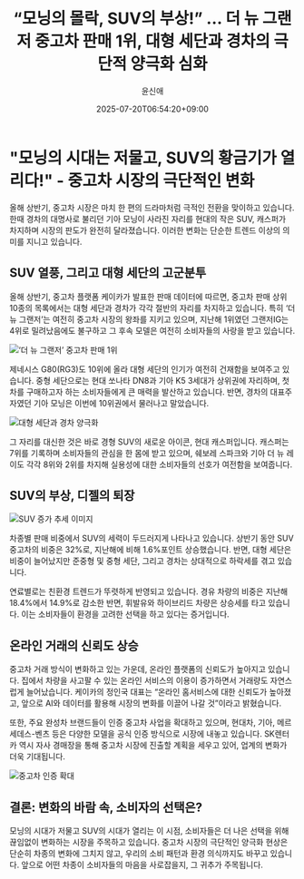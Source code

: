 ﻿---
title: "“모닝의 몰락, SUV의 부상!” … 더 뉴 그랜저 중고차 판매 1위, 대형 세단과 경차의 극단적 양극화 심화"
description: "## 모닝 빠지고 캐스퍼 급상승 그랜저·G80 중고차 10위권 유지 SUV 비중 확대, 디젤은 퇴조 흐름 ..."
date: 2025-07-20T06:54:20+09:00
author: "윤신애"
categories: ["automotive"]
tags: ["뉴스", "이슈", "G80", "경차", "그랜저", "세단", "중고차 시장", "SUV", "중고차 판매 트렌드"]
hash: 359f40d2
source_url: "https://www.reportera.co.kr/car/used-car-sales-in-the-first-half-of-the-year/"
url: "/automotive/moningyi-molrag-suvyi-busang/"
images: ["https://imagedelivery.net/BhPWbivJAhTvor9c-8lV2w/5453a237-0e60-4149-3d3f-70401e10b900/public", "https://imagedelivery.net/BhPWbivJAhTvor9c-8lV2w/1e9367bd-64ee-4737-bd81-843899b74b00/public", "https://imagedelivery.net/BhPWbivJAhTvor9c-8lV2w/5de21fe6-78f3-400f-8d23-cb4156784200/public", "https://imagedelivery.net/BhPWbivJAhTvor9c-8lV2w/6404d269-81e0-4ca9-28f9-ccbc394e9c00/public"]
thumbnail: "https://imagedelivery.net/BhPWbivJAhTvor9c-8lV2w/5453a237-0e60-4149-3d3f-70401e10b900/public"
image: "https://imagedelivery.net/BhPWbivJAhTvor9c-8lV2w/5453a237-0e60-4149-3d3f-70401e10b900/public"
featured_image: "https://imagedelivery.net/BhPWbivJAhTvor9c-8lV2w/5453a237-0e60-4149-3d3f-70401e10b900/public"
image_width: 1200
image_height: 630
slug: "moningyi-molrag-suvyi-busang"
type: "post"
layout: "single"
news_keywords: "뉴스, 이슈, G80, 경차, 그랜저"
robots: "index, follow"
draft: false
---

# "모닝의 시대는 저물고, SUV의 황금기가 열리다!" - 중고차 시장의 극단적인 변화

올해 상반기, 중고차 시장은 마치 한 편의 드라마처럼 극적인 전환을 맞이하고 있습니다. 한때 경차의 대명사로 불리던 기아 모닝이 사라진 자리를 현대의 작은 SUV, 캐스퍼가 차지하며 시장의 판도가 완전히 달라졌습니다. 이러한 변화는 단순한 트렌드 이상의 의미를 지니고 있습니다.

## SUV 열풍, 그리고 대형 세단의 고군분투

올해 상반기, 중고차 플랫폼 케이카가 발표한 판매 데이터에 따르면, 중고차 판매 상위 10종의 목록에서는 대형 세단과 경차가 각각 절반의 자리를 차지하고 있습니다. 특히 ‘더 뉴 그랜저’는 여전히 중고차 시장의 왕좌를 지키고 있으며, 지난해 1위였던 그랜저IG는 4위로 밀려났음에도 불구하고 그 후속 모델은 여전히 소비자들의 사랑을 받고 있습니다.


![‘더 뉴 그랜저’ 중고차 판매 1위](https://imagedelivery.net/BhPWbivJAhTvor9c-8lV2w/1e9367bd-64ee-4737-bd81-843899b74b00/public)


제네시스 G80(RG3)도 10위에 올라 대형 세단의 인기가 여전히 건재함을 보여주고 있습니다. 중형 세단으로는 현대 쏘나타 DN8과 기아 K5 3세대가 상위권에 자리하며, 첫 차를 구매하고자 하는 소비자들에게 큰 매력을 발산하고 있습니다. 반면, 경차의 대표주자였던 기아 모닝은 이번에 10위권에서 물러나고 말았습니다.


![대형 세단과 경차 양극화](https://imagedelivery.net/BhPWbivJAhTvor9c-8lV2w/6404d269-81e0-4ca9-28f9-ccbc394e9c00/public)


그 자리를 대신한 것은 바로 경형 SUV의 새로운 아이콘, 현대 캐스퍼입니다. 캐스퍼는 7위를 기록하며 소비자들의 관심을 한 몸에 받고 있으며, 쉐보레 스파크와 기아 더 뉴 레이도 각각 8위와 2위를 차지해 실용성에 대한 소비자들의 선호가 여전함을 보여줍니다.

## SUV의 부상, 디젤의 퇴장


![SUV 증가 추세 이미지](https://imagedelivery.net/BhPWbivJAhTvor9c-8lV2w/5de21fe6-78f3-400f-8d23-cb4156784200/public)


차종별 판매 비중에서 SUV의 세력이 두드러지게 나타나고 있습니다. 상반기 동안 SUV 중고차의 비중은 32%로, 지난해에 비해 1.6%포인트 상승했습니다. 반면, 대형 세단은 비중이 늘어났지만 준중형 및 중형 세단, 그리고 경차는 상대적으로 하락세를 겪고 있습니다.

연료별로는 친환경 트렌드가 뚜렷하게 반영되고 있습니다. 경유 차량의 비중은 지난해 18.4%에서 14.9%로 감소한 반면, 휘발유와 하이브리드 차량은 상승세를 타고 있습니다. 이는 소비자들이 환경을 고려한 선택을 하고 있다는 증거입니다.

## 온라인 거래의 신뢰도 상승

중고차 거래 방식이 변화하고 있는 가운데, 온라인 플랫폼의 신뢰도가 높아지고 있습니다. 집에서 차량을 사고팔 수 있는 온라인 서비스의 이용이 증가하면서 거래량도 자연스럽게 늘어났습니다. 케이카의 정인국 대표는 “온라인 홈서비스에 대한 신뢰도가 높아졌고, 앞으로 AI와 데이터를 활용해 시장의 변화를 이끌어 나갈 것”이라고 밝혔습니다.

또한, 주요 완성차 브랜드들이 인증 중고차 사업을 확대하고 있으며, 현대차, 기아, 메르세데스-벤츠 등은 다양한 모델을 공식 인증 방식으로 시장에 내놓고 있습니다. SK렌터카 역시 자사 경매장을 통해 중고차 시장에 진출할 계획을 세우고 있어, 업계의 변화가 더욱 기대됩니다.


![중고차 인증 확대](https://imagedelivery.net/BhPWbivJAhTvor9c-8lV2w/5453a237-0e60-4149-3d3f-70401e10b900/public)


## 결론: 변화의 바람 속, 소비자의 선택은?

모닝의 시대가 저물고 SUV의 시대가 열리는 이 시점, 소비자들은 더 나은 선택을 위해 끊임없이 변화하는 시장을 주목하고 있습니다. 중고차 시장의 극단적인 양극화 현상은 단순히 차종의 변화에 그치지 않고, 우리의 소비 패턴과 환경 의식까지도 바꾸고 있습니다. 앞으로 어떤 차종이 소비자들의 마음을 사로잡을지, 그 귀추가 주목됩니다.

